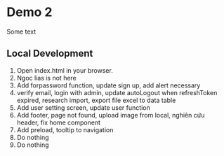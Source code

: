 # Demo 2

Some text

## Local Development

1. Open index.html in your browser.
2. Ngoc lias is not here
3. Add forpassword function, update sign up, add alert necessary
4. verify email, login with admin, update autoLogout when refreshToken expired, research import, export file excel to data table
5. Add user setting screen, update user function
6. Add footer, page not found, upload image from local, nghiên cứu header, fix home component
7. Add preload, tooltip to navigation
8. Do nothing
9. Do nothing
